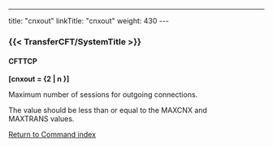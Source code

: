 ---
title: "cnxout"
linkTitle: "cnxout"
weight: 430
---<span id="cnxout"></span>

### {{< TransferCFT/SystemTitle  >}}

#### CFTTCP

****[cnxout = {2 &#124; n }]****

Maximum number of sessions for outgoing connections.

The value should be less than or equal to the MAXCNX and MAXTRANS values.

[Return to Command index](../../)
